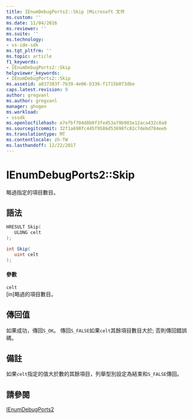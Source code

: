 ```yaml
---
title: IEnumDebugPorts2::Skip |Microsoft 文件
ms.custom: ''
ms.date: 11/04/2016
ms.reviewer: ''
ms.suite: ''
ms.technology:
- vs-ide-sdk
ms.tgt_pltfrm: ''
ms.topic: article
f1_keywords:
- IEnumDebugPorts2::Skip
helpviewer_keywords:
- IEnumDebugPorts2::Skip
ms.assetid: a837383f-7b39-4e06-b336-f1715b073dbe
caps.latest.revision: 9
author: gregvanl
ms.author: gregvanl
manager: ghogen
ms.workload:
- vssdk
ms.openlocfilehash: e7efbf704d0b0f3fed53a79b983e12aca432c0a8
ms.sourcegitcommit: 32f1a690fc445f9586d53698fc82c7debd784eeb
ms.translationtype: MT
ms.contentlocale: zh-TW
ms.lasthandoff: 12/22/2017
---
```

# <a name="ienumdebugports2skip"></a>IEnumDebugPorts2::Skip
略過指定的項目數目。  
  
## <a name="syntax"></a>語法  
  
```cpp  
HRESULT Skip(  
   ULONG celt  
);  
```  
  
```csharp  
int Skip(  
   uint celt  
);  
```  
  
#### <a name="parameters"></a>參數  
 `celt`  
 [in]略過的項目數目。  
  
## <a name="return-value"></a>傳回值  
 如果成功，傳回`S_OK`。 傳回`S_FALSE`如果`celt`其餘項目數目大於; 否則傳回錯誤碼。  
  
## <a name="remarks"></a>備註  
 如果`celt`指定的值大於數的其餘項目，列舉型別設定為結束和`S_FALSE`傳回。  
  
## <a name="see-also"></a>請參閱  
 [IEnumDebugPorts2](../../../extensibility/debugger/reference/ienumdebugports2.md)